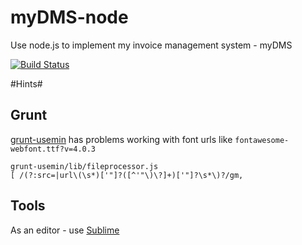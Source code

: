 myDMS-node
==========

Use node.js to implement my invoice management system - myDMS

[![Build Status](https://travis-ci.org/bihe/myDMS-node.png)](https://travis-ci.org/bihe/myDMS-node)



#Hints#


## Grunt ##

[grunt-usemin](https://github.com/yeoman/grunt-usemin) has problems working with font urls like `fontawesome-webfont.ttf?v=4.0.3`
	
	
	grunt-usemin/lib/fileprocessor.js
	[ /(?:src=|url\(\s*)['"]?([^'"\)\?]+)['"]?\s*\)?/gm,



## Tools ##

As an editor - use [Sublime](http://www.sublimetext.com/2)
